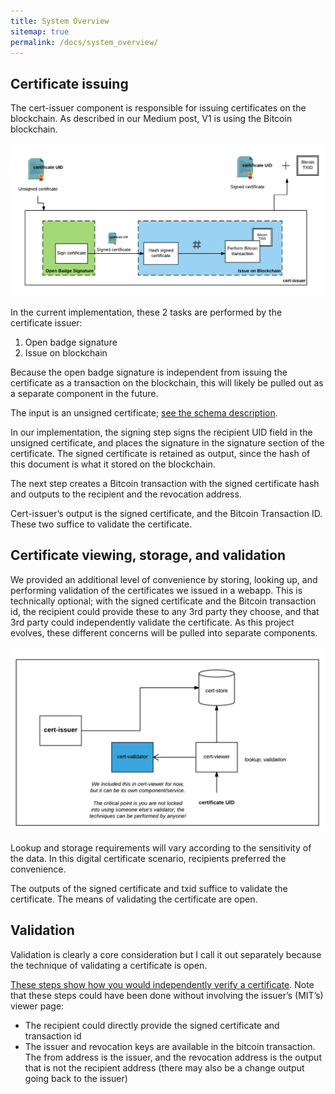 ```yaml
---
title: System Overview
sitemap: true
permalink: /docs/system_overview/
---
```

Certificate issuing
-------------------
The cert-issuer component is responsible for issuing certificates on the blockchain. As described in our Medium post, V1
is using the Bitcoin blockchain.

![Certificate Issuer](/images/cert-issuer.png "Certificate Issuer")


In the current implementation, these 2 tasks are performed by the certificate issuer:

1.	Open badge signature
2.	Issue on blockchain


Because the open badge signature is independent from issuing the certificate as a transaction on the blockchain, this
will likely be pulled out as a separate component in the future.

The input is an unsigned certificate; [see the schema description](http://cert-schema.readthedocs.io/en/latest/).

In our implementation, the signing step signs the recipient UID field in the unsigned certificate, and places the
signature in the signature section of the certificate. The signed certificate is retained as output, since the hash of
this document is what it stored on the blockchain.

The next step creates a Bitcoin transaction with the signed certificate hash and outputs to the recipient and the
revocation address.

Cert-issuer’s output is the signed certificate, and the Bitcoin Transaction ID. These two suffice to validate the
certificate.


Certificate viewing, storage, and validation
--------------------------------------------
We provided an additional level of convenience by storing, looking up, and performing validation of the certificates we
issued in a webapp. This is technically optional; with the signed certificate and the Bitcoin transaction id, the
recipient could provide these to any 3rd party they choose, and that 3rd party could independently validate the
certificate. As this project evolves, these different concerns will be pulled into separate components.

![Certificate Viewer](/images/cert-viewer.png "Certificate Viewer")

Lookup and storage requirements will vary according to the sensitivity of the data. In this digital certificate
 scenario, recipients preferred the convenience.

The outputs of the signed certificate and txid suffice to validate the certificate. The means of validating the
certificate are open.

Validation
----------
Validation is clearly a core consideration but I call it out separately because the technique of validating a
certificate is open.

[These steps show how you would independently verify a certificate](http://cert-viewer.readthedocs.io/en/latest/verify/). Note that these steps could have been done without
involving the issuer’s (MIT’s) viewer page:
- The recipient could directly provide the signed certificate and transaction id
- The issuer and revocation keys are available in the bitcoin transaction. The from address is the issuer, and the
revocation address is the output that is not the recipient address (there may also be a change output going back to the
 issuer)


